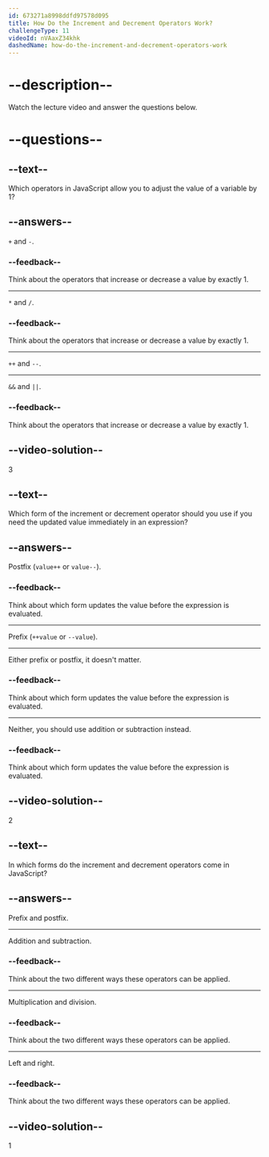 ```yaml
---
id: 673271a8998ddfd97578d095
title: How Do the Increment and Decrement Operators Work?
challengeType: 11
videoId: nVAaxZ34khk
dashedName: how-do-the-increment-and-decrement-operators-work
---
```


# --description--

Watch the lecture video and answer the questions below.

# --questions--

## --text--

Which operators in JavaScript allow you to adjust the value of a variable by 1?

## --answers--

`+` and `-`.

### --feedback--

Think about the operators that increase or decrease a value by exactly 1.

---

`*` and `/`.

### --feedback--

Think about the operators that increase or decrease a value by exactly 1.

---

`++` and `--`.

---

`&&` and `||`.

### --feedback--

Think about the operators that increase or decrease a value by exactly 1.

## --video-solution--

3

## --text--

Which form of the increment or decrement operator should you use if you need the updated value immediately in an expression?

## --answers--

Postfix (`value++` or `value--`).

### --feedback--

Think about which form updates the value before the expression is evaluated.

---

Prefix (`++value` or `--value`).

---

Either prefix or postfix, it doesn't matter.

### --feedback--

Think about which form updates the value before the expression is evaluated.

---

Neither, you should use addition or subtraction instead.

### --feedback--

Think about which form updates the value before the expression is evaluated.

## --video-solution--

2

## --text--

In which forms do the increment and decrement operators come in JavaScript?

## --answers--

Prefix and postfix.

---

Addition and subtraction.

### --feedback--

Think about the two different ways these operators can be applied.

---

Multiplication and division.

### --feedback--

Think about the two different ways these operators can be applied.

---

Left and right.

### --feedback--

Think about the two different ways these operators can be applied.

## --video-solution--

1
